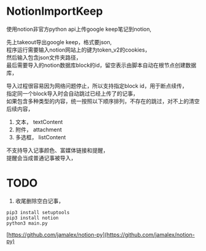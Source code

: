 # NotionImportKeep

使用notion非官方python api上传google keep笔记到notion,

先上takeout导出google keep，格式要json,  
程序运行需要输入notion网站上的键为token_v2的cookies，  
然后输入包含json文件夹路径，  
最后需要导入的notion数据库block的id，留空表示由脚本自动在根节点创建数据库，

导入过程很容易因为网络问题停止，所以支持指定block id，用于断点续传，  
指定同一个block导入时会自动跳过已经上传了的记事，  
如果包含多种类型的内容，统一按照以下顺序排列，不存在的跳过，对不上的清空后续内容，

1. 文本， textContent
1. 附件， attachment
1. 多选框， listContent

不支持导入记事颜色、富媒体链接和提醒，  
提醒会当成普通记事被导入，

# TODO

1. 收尾删除空白记事，

```shell
pip3 install setuptools
pip3 install notion
python3 main.py
```

[https://github.com/jamalex/notion-py](https://github.com/jamalex/notion-py)
